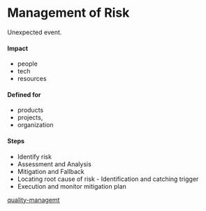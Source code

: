 # Management of Risk

Unexpected event.

#### Impact 
- people
- tech
- resources

#### Defined for 
- products
- projects,
- organization
#### Steps
- Identify risk
- Assessment and Analysis
- Mitigation and Fallback
- Locating root cause of risk - Identification and catching trigger
- Execution and monitor mitigation plan


[quality-managemt](quality-managemt.md)